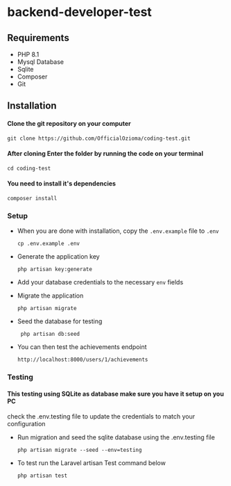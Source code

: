 # backend-developer-test

## Requirements

- PHP 8.1
- Mysql Database
- Sqlite
- Composer
- Git

## Installation

#### Clone the git repository on your computer

```
git clone https://github.com/OfficialOzioma/coding-test.git
```

#### After cloning Enter the folder by running the code on your terminal

```
cd coding-test
```

#### You need to install it's dependencies

```
composer install
```

### Setup

- When you are done with installation, copy the `.env.example` file to `.env`

  ```
  cp .env.example .env
  ```

- Generate the application key

  ```
  php artisan key:generate
  ```

- Add your database credentials to the necessary `env` fields

- Migrate the application
  
    ```
    php artisan migrate
    ```

- Seed the database for testing
  
  ```
   php artisan db:seed
  ```

- You can then test the achievements endpoint
  
  ```
  http://localhost:8000/users/1/achievements
  ```

### Testing

#### This testing using SQLite as database make sure you have it setup on you PC

check the .env.testing file to update the credentials to match your configuration

- Run migration and seed the sqlite database using the .env.testing file

    ```
    php artisan migrate --seed --env=testing
    ```

- To test run the Laravel artisan Test command below

    ```
    php artisan test
    ```
